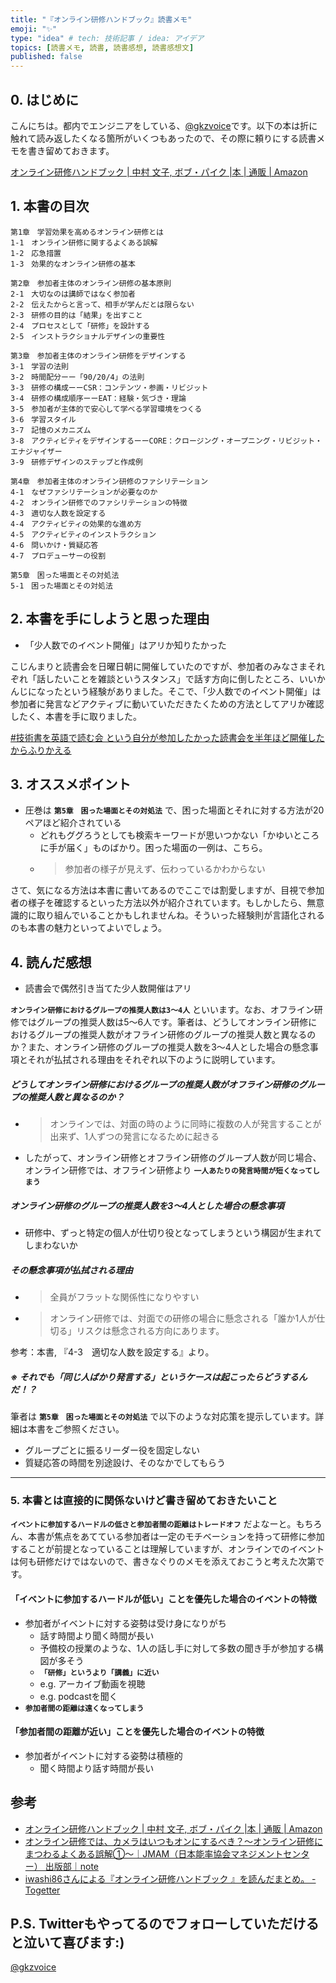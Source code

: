 ```yaml
---
title: "『オンライン研修ハンドブック』読書メモ"
emoji: "✨"
type: "idea" # tech: 技術記事 / idea: アイデア
topics: [読書メモ, 読書, 読書感想, 読書感想文]
published: false
---
```

## 0. はじめに
こんにちは。都内でエンジニアをしている、[@gkzvoice](https://twitter.com/gkzvoice)です。以下の本は折に触れて読み返したくなる箇所がいくつもあったので、その際に頼りにする読書メモを書き留めておきます。

[オンライン研修ハンドブック | 中村 文子, ボブ・パイク |本 | 通販 | Amazon](https://www.amazon.co.jp/dp/4820728849)

## 1. 本書の目次

```
第1章　学習効果を高めるオンライン研修とは
1-1　オンライン研修に関するよくある誤解
1-2　応急措置
1-3　効果的なオンライン研修の基本

第2章　参加者主体のオンライン研修の基本原則
2-1　大切なのは講師ではなく参加者
2-2　伝えたからと言って、相手が学んだとは限らない
2-3　研修の目的は「結果」を出すこと
2-4　プロセスとして「研修」を設計する
2-5　インストラクショナルデザインの重要性

第3章　参加者主体のオンライン研修をデザインする
3-1　学習の法則
3-2　時間配分ーー「90/20/4」の法則
3-3　研修の構成ーーCSR：コンテンツ・参画・リビジット
3-4　研修の構成順序ーーEAT：経験・気づき・理論
3-5　参加者が主体的で安心して学べる学習環境をつくる
3-6　学習スタイル
3-7　記憶のメカニズム
3-8　アクティビティをデザインするーーCORE：クロージング・オープニング・リビジット・エナジャイザー
3-9　研修デザインのステップと作成例

第4章　参加者主体のオンライン研修のファシリテーション
4-1　なぜファシリテーションが必要なのか
4-2　オンライン研修でのファシリテーションの特徴
4-3　適切な人数を設定する
4-4　アクティビティの効果的な進め方
4-5　アクティビティのインストラクション
4-6　問いかけ・質疑応答
4-7　プロデューサーの役割

第5章　困った場面とその対処法
5-1　困った場面とその対処法

```

## 2. 本書を手にしようと思った理由
- 「少人数でのイベント開催」はアリか知りたかった

こじんまりと読書会を日曜日朝に開催していたのですが、参加者のみなさまそれぞれ「話したいことを雑談というスタンス」で話す方向に倒したところ、いいかんじになったという経験がありました。そこで、「少人数でのイベント開催」は参加者に発言などアクティブに動いていただきたくための方法としてアリか確認したく、本書を手に取りました。

[#技術書を英語で読む会 という自分が参加したかった読書会を半年ほど開催したからふりかえる](https://link.medium.com/AfJCpUd56gb)

## 3. オススメポイント
- 圧巻は **`第5章　困った場面とその対処法`** で、困った場面とそれに対する方法が20ペアほど紹介されている
  - どれもググろうとしても検索キーワードが思いつかない「かゆいところに手が届く」ものばかり。困った場面の一例は、こちら。
  - > 参加者の様子が見えず、伝わっているかわからない

さて、気になる方法は本書に書いてあるのでここでは割愛しますが、目視で参加者の様子を確認するといった方法以外が紹介されています。もしかしたら、無意識的に取り組んでいることかもしれませんね。そういった経験則が言語化されるのも本書の魅力といってよいでしょう。

## 4. 読んだ感想
- 読書会で偶然引き当てた少人数開催はアリ

**`オンライン研修におけるグループの推奨人数は3〜4人`** といいます。なお、オフライン研修ではグループの推奨人数は5〜6人です。筆者は、どうしてオンライン研修におけるグループの推奨人数がオフライン研修のグループの推奨人数と異なるのか？また、オンライン研修のグループの推奨人数を3〜4人とした場合の懸念事項とそれが払拭される理由をそれぞれ以下のように説明しています。

##### どうしてオンライン研修におけるグループの推奨人数がオフライン研修のグループの推奨人数と異なるのか？
- > オンラインでは、対面の時のように同時に複数の人が発言することが出来ず、1人ずつの発言になるために起きる
- したがって、オンライン研修とオフライン研修のグループ人数が同じ場合、オンライン研修では、オフライン研修より **`一人あたりの発言時間が短くなってしまう`**

##### オンライン研修のグループの推奨人数を3〜4人とした場合の懸念事項
- 研修中、ずっと特定の個人が仕切り役となってしまうという構図が生まれてしまわないか

##### その懸念事項が払拭される理由
- > 全員がフラットな関係性になりやすい
- > オンライン研修では、対面での研修の場合に懸念される「誰か1人が仕切る」リスクは懸念される方向にあります。

参考：本書, 『4-3　適切な人数を設定する』より。


##### ※ それでも「同じ人ばかり発言する」というケースは起こったらどうするんだ！？

筆者は **`第5章　困った場面とその対処法`** で以下のような対応策を提示しています。詳細は本書をご参照ください。

- グループごとに振るリーダー役を固定しない
- 質疑応答の時間を別途設け、そのなかでしてもらう

---

### 5. 本書とは直接的に関係ないけど書き留めておきたいこと

**`イベントに参加するハードルの低さと参加者間の距離はトレードオフ`** だよなーと。もちろん、本書が焦点をあてている参加者は一定のモチベーションを持って研修に参加することが前提となっていることは理解していますが、オンラインでのイベントは何も研修だけではないので、書きなぐりのメモを添えておこうと考えた次第です。

#### 「イベントに参加するハードルが低い」ことを優先した場合のイベントの特徴
- 参加者がイベントに対する姿勢は受け身になりがち
  - 話す時間より聞く時間が長い
  - 予備校の授業のような、1人の話し手に対して多数の聞き手が参加する構図が多そう
  - **`「研修」というより「講義」に近い`**
  - e.g. アーカイブ動画を視聴
  - e.g. podcastを聞く
- **`参加者間の距離は遠くなってしまう`**

#### 「参加者間の距離が近い」ことを優先した場合のイベントの特徴
- 参加者がイベントに対する姿勢は積極的
  - 聞く時間より話す時間が長い


## 参考

- [オンライン研修ハンドブック | 中村 文子, ボブ・パイク |本 | 通販 | Amazon](https://www.amazon.co.jp/dp/4820728849)
- [オンライン研修では、カメラはいつもオンにするべき？〜オンライン研修にまつわるよくある誤解①〜｜JMAM（日本能率協会マネジメントセンター） 出版部｜note](https://note.com/jmam_pub/n/nab59c4237728)
- [iwashi86さんによる『オンライン研修ハンドブック 』を読んだまとめ。 - Togetter](https://togetter.com/li/1709209)

## P.S. Twitterもやってるのでフォローしていただけると泣いて喜びます:)

[@gkzvoice](https://twitter.com/gkzvoice)